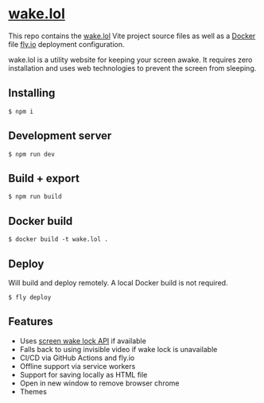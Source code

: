[wake.lol][site]
================

This repo contains the [wake.lol][site] Vite project source files as well as a
[Docker][docker] file [fly.io][fly] deployment configuration.

wake.lol is a utility website for keeping your screen awake. It requires zero
installation and uses web technologies to prevent the screen from sleeping.

Installing
----------

    $ npm i

Development server
------------------

    $ npm run dev

Build + export
--------------

    $ npm run build

Docker build
------------

    $ docker build -t wake.lol .

Deploy
------

Will build and deploy remotely. A local Docker build is not required.

    $ fly deploy

Features
--------

* Uses [screen wake lock API][wake-lock] if available
* Falls back to using invisible video if wake lock is unavailable
* CI/CD via GitHub Actions and fly.io
* Offline support via service workers
* Support for saving locally as HTML file
* Open in new window to remove browser chrome
* Themes

[site]: https://wake.lol/
[docker]: https://www.docker.com/
[fly]: https://fly.io/
[wake-lock]: https://developer.mozilla.org/en-US/docs/Web/API/Screen_Wake_Lock_API
